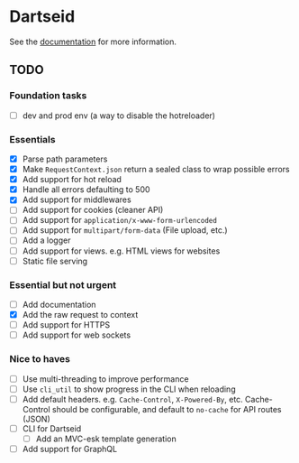 # Dartseid

See the [documentation](https://dartseid.ex3.dev) for more information.

## TODO

### Foundation tasks

- [ ] dev and prod env (a way to disable the hotreloader)

### Essentials

- [x] Parse path parameters
- [x] Make `RequestContext.json` return a sealed class to wrap possible errors
- [x] Add support for hot reload
- [x] Handle all errors defaulting to 500
- [x] Add support for middlewares
- [ ] Add support for cookies (cleaner API)
- [ ] Add support for `application/x-www-form-urlencoded`
- [ ] Add support for `multipart/form-data` (File upload, etc.)
- [ ] Add a logger
- [ ] Add support for views. e.g. HTML views for websites
- [ ] Static file serving

### Essential but not urgent

- [ ] Add documentation
- [x] Add the raw request to context
- [ ] Add support for HTTPS
- [ ] Add support for web sockets

### Nice to haves

- [ ] Use multi-threading to improve performance
- [ ] Use `cli_util` to show progress in the CLI when reloading
- [ ] Add default headers. e.g. `Cache-Control`, `X-Powered-By`, etc. Cache-Control should be configurable, and
  default to `no-cache` for API routes (JSON)
- [ ] CLI for Dartseid
  - [ ] Add an MVC-esk template generation
- [ ] Add support for GraphQL
